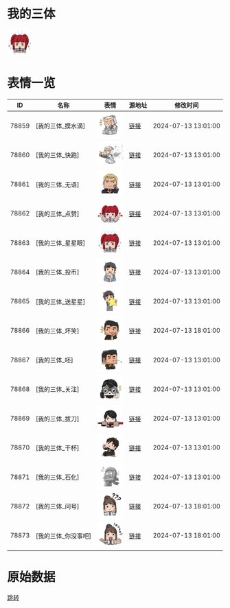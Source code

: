 # 我的三体

<img src="./cover.png" height="60" alt="cover" />

# 表情一览

|ID|名称|表情|源地址|修改时间|
|----|----|----|----|----|
|78859|[我的三体_摸水滴]|<img src="./pic/078859_%5B我的三体_摸水滴%5D.png" height="60" alt="摸水滴"/>|[链接](https://i0.hdslb.com/bfs/garb/01e4c79a9c61fa4b66fae75f7745021cc8022424.png)|2024-07-13 13:01:00|
|78860|[我的三体_快跑]|<img src="./pic/078860_%5B我的三体_快跑%5D.png" height="60" alt="快跑"/>|[链接](https://i0.hdslb.com/bfs/garb/48a174615d121273aeff448eef92c2032f4a843a.png)|2024-07-13 13:01:00|
|78861|[我的三体_无语]|<img src="./pic/078861_%5B我的三体_无语%5D.png" height="60" alt="无语"/>|[链接](https://i0.hdslb.com/bfs/garb/e14c81fe152eb95269ad7060ba71109f87d100e4.png)|2024-07-13 13:01:00|
|78862|[我的三体_点赞]|<img src="./pic/078862_%5B我的三体_点赞%5D.png" height="60" alt="点赞"/>|[链接](https://i0.hdslb.com/bfs/garb/55986aaeb421333d7da0edf6f24fd3e7b0c4b679.png)|2024-07-13 13:01:00|
|78863|[我的三体_星星眼]|<img src="./pic/078863_%5B我的三体_星星眼%5D.png" height="60" alt="星星眼"/>|[链接](https://i0.hdslb.com/bfs/garb/d1bb8916e97d621a0b08ea69e51021209fa2bf7e.png)|2024-07-13 13:01:00|
|78864|[我的三体_投币]|<img src="./pic/078864_%5B我的三体_投币%5D.png" height="60" alt="投币"/>|[链接](https://i0.hdslb.com/bfs/garb/43c7f8cc3419cc3a6ea6b5a245854a1a33252173.png)|2024-07-13 13:01:00|
|78865|[我的三体_送星星]|<img src="./pic/078865_%5B我的三体_送星星%5D.png" height="60" alt="送星星"/>|[链接](https://i0.hdslb.com/bfs/garb/688d94e9256b04f0cb8ca467a9afc0602be40802.png)|2024-07-13 13:01:00|
|78866|[我的三体_坏笑]|<img src="./pic/078866_%5B我的三体_坏笑%5D.png" height="60" alt="坏笑"/>|[链接](https://i0.hdslb.com/bfs/garb/0cf63ad805d57b6ba3f50b72a64eff05a1fea3a0.png)|2024-07-13 18:01:00|
|78867|[我的三体_呸]|<img src="./pic/078867_%5B我的三体_呸%5D.png" height="60" alt="呸"/>|[链接](https://i0.hdslb.com/bfs/garb/7ef369c385afa92f5836b02ac0897169272c26d3.png)|2024-07-13 13:01:00|
|78868|[我的三体_关注]|<img src="./pic/078868_%5B我的三体_关注%5D.png" height="60" alt="关注"/>|[链接](https://i0.hdslb.com/bfs/garb/b848cf710698e074d8f48ac0c9863b6315b98d8f.png)|2024-07-13 13:01:00|
|78869|[我的三体_拔刀]|<img src="./pic/078869_%5B我的三体_拔刀%5D.png" height="60" alt="拔刀"/>|[链接](https://i0.hdslb.com/bfs/garb/94c9c6b376f085487cedc2849cc1f95e27cd12da.png)|2024-07-13 13:01:00|
|78870|[我的三体_干杯]|<img src="./pic/078870_%5B我的三体_干杯%5D.png" height="60" alt="干杯"/>|[链接](https://i0.hdslb.com/bfs/garb/5e35079c6b4446a151f6be91e7cc9db8aec21049.png)|2024-07-13 13:01:00|
|78871|[我的三体_石化]|<img src="./pic/078871_%5B我的三体_石化%5D.png" height="60" alt="石化"/>|[链接](https://i0.hdslb.com/bfs/garb/c9c7c2670eafe164fa73534bc8a247b0a4f2a13e.png)|2024-07-13 13:01:00|
|78872|[我的三体_问号]|<img src="./pic/078872_%5B我的三体_问号%5D.png" height="60" alt="问号"/>|[链接](https://i0.hdslb.com/bfs/garb/7b404097ea82a7614526e266ac920be5eda19bbe.png)|2024-07-13 18:01:00|
|78873|[我的三体_你没事吧]|<img src="./pic/078873_%5B我的三体_你没事吧%5D.png" height="60" alt="你没事吧"/>|[链接](https://i0.hdslb.com/bfs/garb/3ace505969555d63b0dc01af2194fc1a58f0530e.png)|2024-07-13 18:01:00|

# 原始数据

[跳转](./raw.json)

